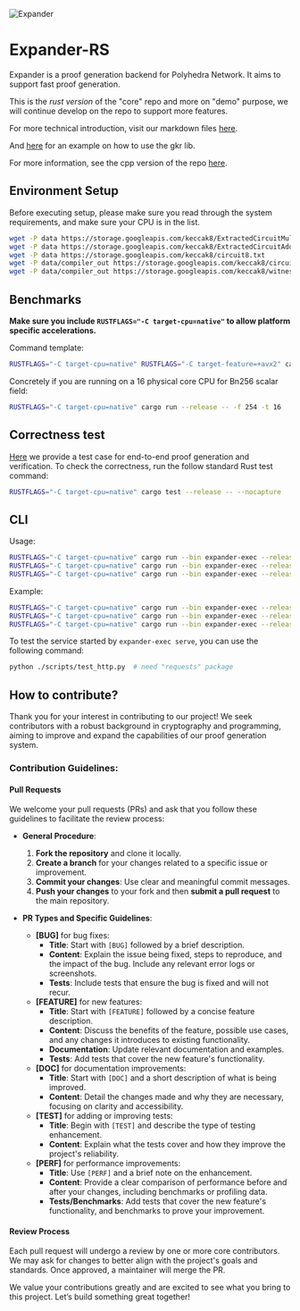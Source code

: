 ![Expander](https://github.com/PolyhedraZK/Expander/blob/master/data/logo.jpg)

# Expander-RS

Expander is a proof generation backend for Polyhedra Network. It aims to support fast proof generation.

This is the *rust version* of the "core" repo and more on "demo" purpose, we will continue develop on the repo to support more features.

For more technical introduction, visit our markdown files [here](https://github.com/PolyhedraZK/Expander/tree/master/docs/doc.md).

And [here](./tests/gkr_correctness.rs) for an example on how to use the gkr lib.

For more information, see the cpp version of the repo [here](https://github.com/PolyhedraZK/Expander).

## Environment Setup

Before executing setup, please make sure you read through the system requirements, and make sure your CPU is in the list.

```sh
wget -P data https://storage.googleapis.com/keccak8/ExtractedCircuitMul.txt
wget -P data https://storage.googleapis.com/keccak8/ExtractedCircuitAdd.txt
wget -P data https://storage.googleapis.com/keccak8/circuit8.txt
wget -P data/compiler_out https://storage.googleapis.com/keccak8/circuit.txt
wget -P data/compiler_out https://storage.googleapis.com/keccak8/witness.txt
```


## Benchmarks

**Make sure you include `RUSTFLAGS="-C target-cpu=native"` to allow platform specific accelerations.**

Command template:

```sh
RUSTFLAGS="-C target-cpu=native" RUSTFLAGS="-C target-feature=+avx2" cargo run --release -- -f [254|31] -t [#threads]
```

Concretely if you are running on a 16 physical core CPU for Bn256 scalar field:

```sh
RUSTFLAGS="-C target-cpu=native" cargo run --release -- -f 254 -t 16
```

## Correctness test

[Here](./tests/gkr_correctness.rs) we provide a test case for end-to-end proof generation and verification. 
To check the correctness, run the follow standard Rust test command:

```sh
RUSTFLAGS="-C target-cpu=native" cargo test --release -- --nocapture
```

## CLI

Usage:

```sh
RUSTFLAGS="-C target-cpu=native" cargo run --bin expander-exec --release -- prove <input:circuit_file> <input:witness_file> <output:proof>
RUSTFLAGS="-C target-cpu=native" cargo run --bin expander-exec --release -- verify <input:circuit_file> <input:witness_file> <input:proof>
RUSTFLAGS="-C target-cpu=native" cargo run --bin expander-exec --release -- serve <input:circuit_file> <input:ip> <input:port>
```

Example:

```sh
RUSTFLAGS="-C target-cpu=native" cargo run --bin expander-exec --release -- prove ./data/compiler_out/circuit.txt ./data/compiler_out/witness.txt ./data/compiler_out/out.bin
RUSTFLAGS="-C target-cpu=native" cargo run --bin expander-exec --release -- verify ./data/compiler_out/circuit.txt ./data/compiler_out/witness.txt ./data/compiler_out/out.bin
RUSTFLAGS="-C target-cpu=native" cargo run --bin expander-exec --release -- serve ./data/compiler_out/circuit.txt 127.0.0.1 3030
```

To test the service started by `expander-exec serve`, you can use the following command:
```sh
python ./scripts/test_http.py  # need "requests" package
```

## How to contribute?

Thank you for your interest in contributing to our project! We seek contributors with a robust background in cryptography and programming, aiming to improve and expand the capabilities of our proof generation system.

### Contribution Guidelines:

#### Pull Requests

We welcome your pull requests (PRs) and ask that you follow these guidelines to facilitate the review process:

- **General Procedure**:

  1. **Fork the repository** and clone it locally.
  2. **Create a branch** for your changes related to a specific issue or improvement.
  3. **Commit your changes**: Use clear and meaningful commit messages.
  4. **Push your changes** to your fork and then **submit a pull request** to the main repository.

- **PR Types and Specific Guidelines**:
  - **[BUG]** for bug fixes:
    - **Title**: Start with `[BUG]` followed by a brief description.
    - **Content**: Explain the issue being fixed, steps to reproduce, and the impact of the bug. Include any relevant error logs or screenshots.
    - **Tests**: Include tests that ensure the bug is fixed and will not recur.
  - **[FEATURE]** for new features:
    - **Title**: Start with `[FEATURE]` followed by a concise feature description.
    - **Content**: Discuss the benefits of the feature, possible use cases, and any changes it introduces to existing functionality.
    - **Documentation**: Update relevant documentation and examples.
    - **Tests**: Add tests that cover the new feature's functionality.
  - **[DOC]** for documentation improvements:
    - **Title**: Start with `[DOC]` and a short description of what is being improved.
    - **Content**: Detail the changes made and why they are necessary, focusing on clarity and accessibility.
  - **[TEST]** for adding or improving tests:
    - **Title**: Begin with `[TEST]` and describe the type of testing enhancement.
    - **Content**: Explain what the tests cover and how they improve the project's reliability.
  - **[PERF]** for performance improvements:
    - **Title**: Use `[PERF]` and a brief note on the enhancement.
    - **Content**: Provide a clear comparison of performance before and after your changes, including benchmarks or profiling data.
    - **Tests/Benchmarks**: Add tests that cover the new feature's functionality, and benchmarks to prove your improvement.

#### Review Process

Each pull request will undergo a review by one or more core contributors. We may ask for changes to better align with the project's goals and standards. Once approved, a maintainer will merge the PR.

We value your contributions greatly and are excited to see what you bring to this project. Let’s build something great together!
